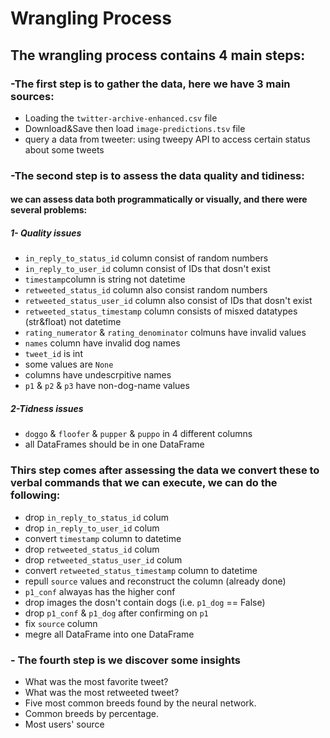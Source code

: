# Wrangling Process

## The wrangling process contains 4 main steps:
### -The first step is to gather the data, here we have 3 main sources:

- Loading the `twitter-archive-enhanced.csv` file
- Download&Save then load `image-predictions.tsv` file
- query a data from tweeter: using tweepy API to access certain status about some tweets


### -The second step is to assess the data quality and tidiness:

#### we can assess data both programmatically or visually, and there were several problems:
##### 1- Quality issues

- `in_reply_to_status_id` column consist of random numbers
- `in_reply_to_user_id` column consist of IDs that dosn't exist
- `timestamp`column is string not datetime
- `retweeted_status_id` column also consist random numbers
- `retweeted_status_user_id` column also consist of IDs that dosn't exist
- `retweeted_status_timestamp` column consists of misxed datatypes (str&float) not datetime
- `rating_numerator` & `rating_denominator` colmuns have invalid values
- `names` column have invalid dog names
- `tweet_id` is int
- some values are `None`
- columns have undescrpitive names
- `p1` & `p2` & `p3` have non-dog-name values

##### 2-Tidness issues

- `doggo` & `floofer` & `pupper` & `puppo` in 4 different columns
- all DataFrames should be in one DataFrame

### Thirs step comes after assessing the data we convert these to verbal commands that we can execute, we can do the following:

- drop `in_reply_to_status_id` colum
- drop `in_reply_to_user_id` colum
- convert `timestamp` column to datetime
- drop `retweeted_status_id` colum
- drop `retweeted_status_user_id` colum
- convert `retweeted_status_timestamp` column to datetime
- repull `source` values and reconstruct the column (already done)
- `p1_conf` alwayas has the higher conf
- drop images the dosn't contain dogs (i.e. `p1_dog` == False)
- drop `p1_conf` & `p1_dog` after confirming on `p1`
- fix `source` column
- megre all DataFrame into one DataFrame

### - The fourth step is we discover some insights
- What was the most favorite tweet?
- What was the most retweeted tweet?
- Five most common breeds found by the neural network.
- Common breeds by percentage.
- Most users' source
